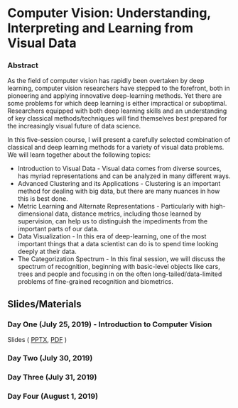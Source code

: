# Computer Vision: Understanding, Interpreting and Learning from Visual Data

### Abstract
As the field of computer vision has rapidly been overtaken by deep learning, computer vision researchers have stepped to the forefront, both in pioneering and applying innovative deep-learning methods.  Yet there are some problems for which deep learning is either impractical or suboptimal.  Researchers equipped with both deep learning skills and an understanding of key classical methods/techniques will find themselves best prepared for the increasingly visual future of data science.

In this five-session course, I will present a carefully selected combination of classical and deep learning methods for a variety of visual data problems.  We will learn together about the following topics:
* Introduction to Visual Data - Visual data comes from diverse sources, has myriad representations and can be analyzed in many different ways.
* Advanced Clustering and its Applications - Clustering is an important method for dealing with big data, but there are many nuances in how this is best done.
* Metric Learning and Alternate Representations - Particularly with high-dimensional data, distance metrics, including those learned by supervision, can help us to distinguish the impediments from the important parts of our data.
* Data Visualization - In this era of deep-learning, one of the most important things that a data scientist can do is to spend time looking deeply at their data.
* The Categorization Spectrum - In this final session, we will discuss the spectrum of recognition, beginning with basic-level objects like cars, trees and people and focusing in on the often long-tailed/data-limited problems of fine-grained recognition and biometrics.


## Slides/Materials

### Day One (July 25, 2019) - Introduction to Computer Vision
Slides ( [PPTX](https://www.dropbox.com/s/01ox5526gqqeh52/20190725%20-%20DSI%20Seminar%20-%20Day%20One.pptx?dl=0), [PDF](DayOneSlides.pdf) )

### Day Two (July 30, 2019)

### Day Three (July 31, 2019)

### Day Four (August 1, 2019)
